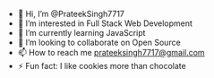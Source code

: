 - 👋 Hi, I’m @PrateekSingh7717
- 👀 I’m interested in Full Stack Web Development
- 🌱 I’m currently learning JavaScript
- 💞️ I’m looking to collaborate on Open Source 
- 📫 How to reach me prateeksingh7717@gmail.com
- ⚡ Fun fact: I like cookies more than chocolate

<!---
PrateekSingh7717/PrateekSingh7717 is a ✨ special ✨ repository because its `README.md` (this file) appears on your GitHub profile.
You can click the Preview link to take a look at your changes.
--->
